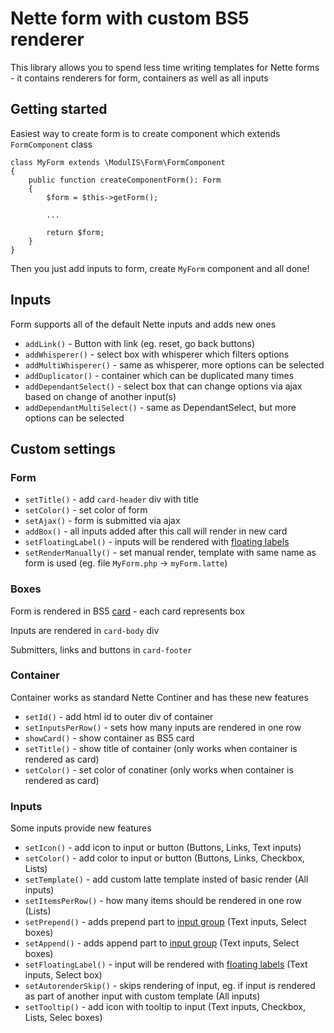 # Nette form with custom BS5 renderer
This library allows you to spend less time writing templates for Nette forms - it contains renderers for form, containers as well as all inputs

## Getting started
Easiest way to create form is to create component which extends `FormComponent` class

```
class MyForm extends \ModulIS\Form\FormComponent
{
	public function createComponentForm(): Form
	{
		$form = $this->getForm();
		
		...
		
		return $form;
	}
}
```

Then you just add inputs to form, create `MyForm` component and all done!

## Inputs
Form supports all of the default Nette inputs and adds new ones

+ `addLink()` - Button with link (eg. reset, go back buttons)
+ `addWhisperer()` - select box with whisperer which filters options
+ `addMultiWhisperer()` - same as whisperer, more options can be selected
+ `addDuplicator()` - container which can be duplicated many times
+ `addDependantSelect()` - select box that can change options via ajax based on change of another input(s) 
+ `addDependantMultiSelect()` - same as DependantSelect, but more options can be selected

## Custom settings

### Form

+ `setTitle()` - add `card-header` div with title
+ `setColor()` - set color of form
+ `setAjax()` - form is submitted via ajax
+ `addBox()` - all inputs added after this call will render in new card
+ `setFloatingLabel()` - inputs will be rendered with [floating labels](https://getbootstrap.com/docs/5.0/forms/floating-labels/)
+ `setRenderManually()` - set manual render, template with same name as form is used (eg. file `MyForm.php` -> `myForm.latte`)

### Boxes
Form is rendered in BS5 [card](https://getbootstrap.com/docs/5.0/components/card/) - each card represents box

Inputs are rendered in `card-body` div

Submitters, links and buttons in `card-footer`

### Container
Container works as standard Nette Continer and has these new features

+ `setId()` - add html id to outer div of container
+ `setInputsPerRow()` - sets how many inputs are rendered in one row
+ `showCard()` - show container as BS5 card
+ `setTitle()` - show title of container (only works when container is rendered as card)
+ `setColor()` - set color of conatiner (only works when container is rendered as card)

### Inputs
Some inputs provide new features

+ `setIcon()` - add icon to input or button (Buttons, Links, Text inputs)
+ `setColor()` - add color to input or button (Buttons, Links, Checkbox, Lists)
+ `setTemplate()` - add custom latte template insted of basic render (All inputs)
+ `setItemsPerRow()` - how many items should be rendered in one row (Lists)
+ `setPrepend()` - adds prepend part to [input group](https://getbootstrap.com/docs/5.0/forms/input-group/) (Text inputs, Select boxes)
+ `setAppend()` - adds append part to [input group](https://getbootstrap.com/docs/5.0/forms/input-group/) (Text inputs, Select boxes)
+ `setFloatingLabel()` - input will be rendered with [floating labels](https://getbootstrap.com/docs/5.0/forms/floating-labels/) (Text inputs, Select box)
+ `setAutorenderSkip()` - skips rendering of input, eg. if input is rendered as part of another input with custom template (All inputs)
+ `setTooltip()` - add icon with tooltip to input (Text inputs, Checkbox, Lists, Selec boxes)
